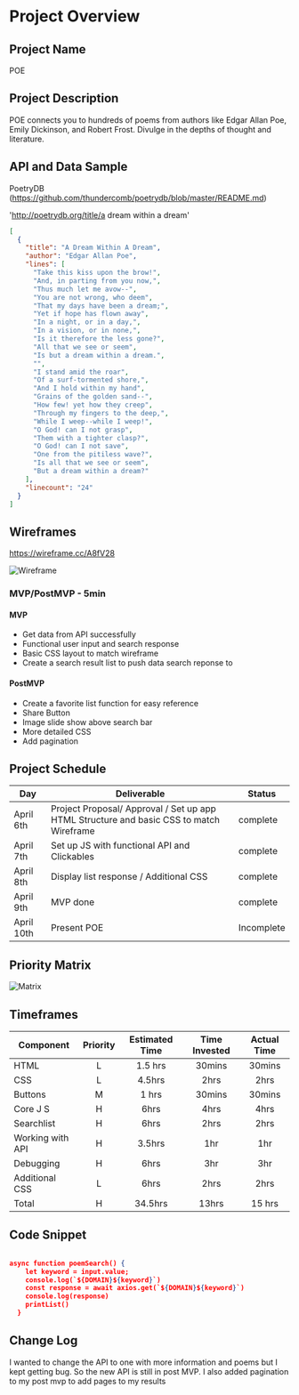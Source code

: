 # Project Overview

## Project Name

POE

## Project Description


POE connects you to hundreds of poems from authors like Edgar Allan Poe, Emily Dickinson, and Robert Frost. Divulge in the depths of thought and literature.

## API and Data Sample
PoetryDB (https://github.com/thundercomb/poetrydb/blob/master/README.md)

'http://poetrydb.org/title/a dream within a dream'

```JSON
[
  {
    "title": "A Dream Within A Dream",
    "author": "Edgar Allan Poe",
    "lines": [
      "Take this kiss upon the brow!",
      "And, in parting from you now,",
      "Thus much let me avow--",
      "You are not wrong, who deem",
      "That my days have been a dream;",
      "Yet if hope has flown away",
      "In a night, or in a day,",
      "In a vision, or in none,",
      "Is it therefore the less gone?",
      "All that we see or seem",
      "Is but a dream within a dream.",
      "",
      "I stand amid the roar",
      "Of a surf-tormented shore,",
      "And I hold within my hand",
      "Grains of the golden sand--",
      "How few! yet how they creep",
      "Through my fingers to the deep,",
      "While I weep--while I weep!",
      "O God! can I not grasp",
      "Them with a tighter clasp?",
      "O God! can I not save",
      "One from the pitiless wave?",
      "Is all that we see or seem",
      "But a dream within a dream?"
    ],
    "linecount": "24"
  }
]
 ```


## Wireframes
https://wireframe.cc/A8fV28


![Wireframe](https://github.com/ashmadera2020/POE/blob/master/Homepage.png)


### MVP/PostMVP - 5min

#### MVP 

- Get data from API successfully
- Functional user input and search response 
- Basic CSS layout to match wireframe
- Create a search result list to push data search reponse to

#### PostMVP 

- Create a favorite list function for easy reference
- Share Button
- Image slide show above search bar
- More detailed CSS 
- Add pagination

## Project Schedule

|  Day | Deliverable | Status
|---|---| ---|
|April 6th| Project Proposal/ Approval / Set up app HTML Structure and basic CSS to match Wireframe | complete
|April 7th| Set up JS with functional API and Clickables| complete
|April 8th| Display list response / Additional CSS| complete
|April 9th| MVP done | complete
|April 10th| Present POE | Incomplete

## Priority Matrix

![Matrix](https://github.com/ashmadera2020/POE/blob/master/IMG_74241.jpg)

## Timeframes


| Component | Priority | Estimated Time | Time Invested | Actual Time |
| --- | :---: |  :---: | :---: | :---: |
| HTML | L | 1.5 hrs| 30mins | 30mins |
| CSS | L | 4.5hrs| 2hrs | 2hrs |
| Buttons | M | 1 hrs| 30mins | 30mins |
| Core J S| H | 6hrs| 4hrs | 4hrs |
| Searchlist | H | 6hrs | 2hrs | 2hrs |
| Working with API | H | 3.5hrs| 1hr | 1hr |
| Debugging | H | 6hrs | 3hr | 3hr |
| Additional CSS| L | 6hrs | 2hrs | 2hrs|
| Total | H | 34.5hrs| 13hrs |15 hrs |

## Code Snippet
```JSON

async function poemSearch() {
    let keyword = input.value;
    console.log(`${DOMAIN}${keyword}`)
    const response = await axios.get(`${DOMAIN}${keyword}`)
    console.log(response)
    printList()
  }

```
## Change Log
 I wanted to change the API to one with more information and poems but I kept getting bug. So the new API is still in post MVP. I also added pagination to my post mvp to add pages to my results
